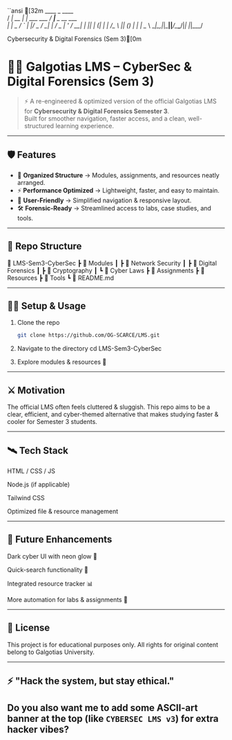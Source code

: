 ``ansi
[32m   ____       _            ____                 
  / ___| __ _| | ___  ___ / ___|___  _ __  ___  
 | |  _ / _` | |/ _ \/ __| |   / _ \| '_ \/ __| 
 | |_| | (_| | |  __/\__ \ |__| (_) | | | \__ \ 
  \____|\__,_|_|\___||___/\____\___/|_| |_|___/ 
                                                
  Cybersecurity & Digital Forensics (Sem 3)[0m

# 🕵️‍♂️ Galgotias LMS – CyberSec & Digital Forensics (Sem 3)  

> ⚡ A re-engineered & optimized version of the official Galgotias LMS for **Cybersecurity & Digital Forensics Semester 3**.  
> Built for smoother navigation, faster access, and a clean, well-structured learning experience.  

---

## 🛡️ Features  
- 🔐 **Organized Structure** → Modules, assignments, and resources neatly arranged.  
- ⚡ **Performance Optimized** → Lightweight, faster, and easy to maintain.  
- 🧩 **User-Friendly** → Simplified navigation & responsive layout.  
- 🛠️ **Forensic-Ready** → Streamlined access to labs, case studies, and tools.  

---

## 📂 Repo Structure  
📁 LMS-Sem3-CyberSec
┣ 📂 Modules
┃ ┣ 📜 Network Security
┃ ┣ 📜 Digital Forensics
┃ ┣ 📜 Cryptography
┃ ┗ 📜 Cyber Laws
┣ 📂 Assignments
┣ 📂 Resources
┣ 📂 Tools
┗ 📜 README.md


---

## 🧑‍💻 Setup & Usage  
1. Clone the repo  
   ```bash
   git clone https://github.com/OG-SCARCE/LMS.git

2. Navigate to the directory
   cd LMS-Sem3-CyberSec
   
4. Explore modules & resources 🚀

 ---

## ⚔️ Motivation

The official LMS often feels cluttered & sluggish.
This repo aims to be a clear, efficient, and cyber-themed alternative that makes studying faster & cooler for Semester 3 students.

---

## 🛰️ Tech Stack

HTML / CSS / JS

Node.js (if applicable)

Tailwind CSS

Optimized file & resource management

---

## 🔮 Future Enhancements

Dark cyber UI with neon glow 🌌

Quick-search functionality 🔎

Integrated resource tracker 📊

More automation for labs & assignments 🤖

---

## 📜 License

This project is for educational purposes only.
All rights for original content belong to Galgotias University.

---

## ⚡ "Hack the system, but stay ethical."

Do you also want me to add some **ASCII-art banner** at the top (like `CYBERSEC LMS v3`) for extra hacker vibes?
---
